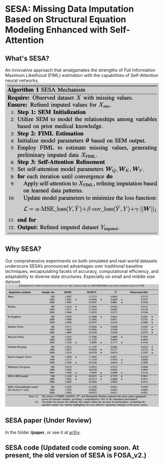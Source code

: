 # SESA: Missing Data Imputation Based on Structural Equation Modeling Enhanced with Self-Attention

## What's SESA?
An innovative approach that amalgamates the strengths of Full Information Maximum Likelihood (FIML) estimation with the capabilities of Self-Attention neural networks. 
![SESA Mechanism](Fig/Fig_SESA.png)

## Why SESA?
Our comprehensive experiments on both simulated and real-world datasets underscore SESA’s pronounced advantages over traditional baseline techniques, encapsulating facets of accuracy, computational efficiency, and adaptability to diverse data structures. Especially on small and middle size dataset.
![Experiment of the SESA and Baselines Methodologies](Fig/Fig_Exp.png)

## SESA paper (Under Review)
In the folder **/paper**, or see it at [arXiv](https://arxiv.org/abs/2308.12388).

## SESA code (Updated code coming soon. At present, the old version of SESA is FOSA_v2.)
